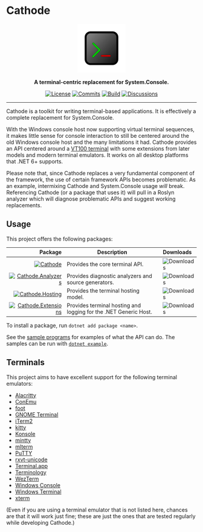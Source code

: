 # Cathode

<div align="center">
    <img src="cathode.svg"
         width="128" />
</div>

<p align="center">
    <strong>
        A terminal-centric replacement for System.Console.
    </strong>
</p>

<div align="center">

[![License](https://img.shields.io/github/license/vezel-dev/cathode?color=brown)](LICENSE.md)
[![Commits](https://img.shields.io/github/commit-activity/m/vezel-dev/cathode/master?label=commits&color=slateblue)](https://github.com/vezel-dev/cathode/commits/master)
[![Build](https://img.shields.io/github/workflow/status/vezel-dev/cathode/Build/master)](https://github.com/vezel-dev/cathode/actions/workflows/build.yml)
[![Discussions](https://img.shields.io/github/discussions/vezel-dev/cathode?color=teal)](https://github.com/vezel-dev/cathode/discussions)

</div>

---

Cathode is a toolkit for writing terminal-based applications. It is effectively
a complete replacement for System.Console.

With the Windows console host now supporting virtual terminal sequences, it
makes little sense for console interaction to still be centered around the old
Windows console host and the many limitations it had. Cathode provides an API
centered around a [VT100 terminal](https://vt100.net) with some extensions from
later models and modern terminal emulators. It works on all desktop platforms
that .NET 6+ supports.

Please note that, since Cathode replaces a very fundamental component of the
framework, the use of certain framework APIs becomes problematic. As an example,
intermixing Cathode and System.Console usage *will* break. Referencing Cathode
(or a package that uses it) will pull in a Roslyn analyzer which will diagnose
problematic APIs and suggest working replacements.

## Usage

This project offers the following packages:

| Package | Description | Downloads |
| -: | - | :- |
| [![Cathode][core-img]][core-pkg] | Provides the core terminal API. | ![Downloads][core-dls] |
| [![Cathode.Analyzers][analyzers-img]][analyzers-pkg] | Provides diagnostic analyzers and source generators. | ![Downloads][analyzers-dls] |
| [![Cathode.Hosting][hosting-img]][hosting-pkg] | Provides the terminal hosting model. | ![Downloads][hosting-dls] |
| [![Cathode.Extensions][extensions-img]][extensions-pkg] | Provides terminal hosting and logging for the .NET Generic Host. | ![Downloads][extensions-dls] |

[core-pkg]: https://www.nuget.org/packages/Cathode
[analyzers-pkg]: https://www.nuget.org/packages/Cathode.Analyzers
[hosting-pkg]: https://www.nuget.org/packages/Cathode.Hosting
[extensions-pkg]: https://www.nuget.org/packages/Cathode.Extensions

[core-img]: https://img.shields.io/nuget/v/Cathode?label=Cathode
[analyzers-img]: https://img.shields.io/nuget/v/Cathode.Analyzers?label=Cathode.Analyzers
[hosting-img]: https://img.shields.io/nuget/v/Cathode.Hosting?label=Cathode.Hosting
[extensions-img]: https://img.shields.io/nuget/v/Cathode.Extensions?label=Cathode.Extensions

[core-dls]: https://img.shields.io/nuget/dt/Cathode?label=
[analyzers-dls]: https://img.shields.io/nuget/dt/Cathode.Analyzers?label=
[hosting-dls]: https://img.shields.io/nuget/dt/Cathode.Hosting?label=
[extensions-dls]: https://img.shields.io/nuget/dt/Cathode.Extensions?label=

To install a package, run `dotnet add package <name>`.

See the [sample programs](src/samples) for examples of what the API can do. The
samples can be run with
[`dotnet example`](https://github.com/patriksvensson/dotnet-example).

## Terminals

This project aims to have excellent support for the following terminal
emulators:

* [Alacritty](https://github.com/alacritty/alacritty)
* [ConEmu](https://conemu.github.io)
* [foot](https://codeberg.org/dnkl/foot)
* [GNOME Terminal](https://help.gnome.org/users/gnome-terminal/stable)
* [iTerm2](https://iterm2.com)
* [kitty](https://sw.kovidgoyal.net/kitty)
* [Konsole](https://konsole.kde.org)
* [mintty](https://mintty.github.io)
* [mlterm](http://mlterm.sourceforge.net)
* [PuTTY](https://www.putty.org)
* [rxvt-unicode](http://software.schmorp.de/pkg/rxvt-unicode.html)
* [Terminal.app](https://support.apple.com/guide/terminal/welcome/mac)
* [Terminology](https://terminolo.gy)
* [WezTerm](https://wezfurlong.org/wezterm)
* [Windows Console](https://docs.microsoft.com/en-us/windows/console)
* [Windows Terminal](https://aka.ms/terminal)
* [xterm](https://invisible-island.net/xterm)

(Even if you are using a terminal emulator that is not listed here, chances are
that it will work just fine; these are just the ones that are tested regularly
while developing Cathode.)
